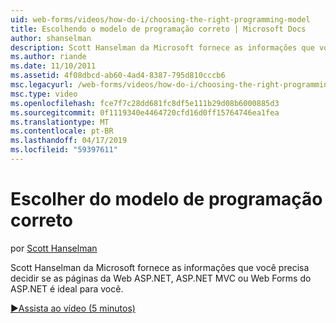 ```yaml
---
uid: web-forms/videos/how-do-i/choosing-the-right-programming-model
title: Escolhendo o modelo de programação correto | Microsoft Docs
author: shanselman
description: Scott Hanselman da Microsoft fornece as informações que você precisa decidir se as páginas da Web ASP.NET, ASP.NET MVC ou Web Forms do ASP.NET é ideal para você.
ms.author: riande
ms.date: 11/10/2011
ms.assetid: 4f08dbcd-ab60-4ad4-8387-795d810cccb6
msc.legacyurl: /web-forms/videos/how-do-i/choosing-the-right-programming-model
msc.type: video
ms.openlocfilehash: fce7f7c28dd681fc8df5e111b29d08b6000885d3
ms.sourcegitcommit: 0f1119340e4464720cfd16d0ff15764746ea1fea
ms.translationtype: MT
ms.contentlocale: pt-BR
ms.lasthandoff: 04/17/2019
ms.locfileid: "59397611"
---
```

# <a name="choosing-the-right-programming-model"></a>Escolher do modelo de programação correto

por [Scott Hanselman](https://github.com/shanselman)

Scott Hanselman da Microsoft fornece as informações que você precisa decidir se as páginas da Web ASP.NET, ASP.NET MVC ou Web Forms do ASP.NET é ideal para você.

[&#9654;Assista ao vídeo (5 minutos)](https://channel9.msdn.com/Blogs/ASP-NET-Site-Videos/choosing-the-right-programming-model)
